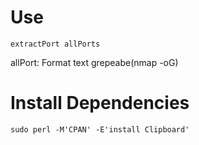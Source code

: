 
# Use
`extractPort allPorts`

allPort: Format text grepeabe(nmap -oG)


# Install Dependencies

`sudo perl -M'CPAN' -E'install Clipboard'`
